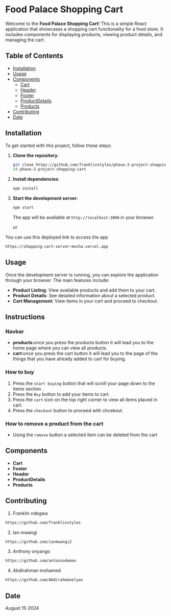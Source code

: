 # Food Palace Shopping Cart

Welcome to the **Food Palace Shopping Cart**! This is a simple React application that showcases a shopping cart functionality for a food store. It includes components for displaying products, viewing product details, and managing the cart.

## Table of Contents
- [Installation](#installation)
- [Usage](#usage)
- [Components](#components)
  - [Cart](#cart)
  - [Header](#header)
  - [Footer](#footer)
  - [ProductDetails](#productdetails)
  - [Products](#products)
- [Contributing](#contributing)
- [Date](#date)

## Installation

To get started with this project, follow these steps:

1. **Clone the repository**:
    ```bash
    git clone https://github.com/franklinstyles/phase-2-project-shopping-cart
    cd phase-2-project-shopping-cart
    ```

2. **Install dependencies**:
    ```bash
    npm install
    ```

3. **Start the development server**:
    ```bash
    npm start
    ```

   The app will be available at `http://localhost:3000` in your browser.

   or
   
You can use this deployed link to access the app
```bash
https://shopping-cart-server-mocha.vercel.app
```



## Usage

Once the development server is running, you can explore the application through your browser. The main features include:

- **Product Listing**: View available products and add them to your cart.
- **Product Details**: See detailed information about a selected product.
- **Cart Management**: View items in your cart and proceed to checkout.

## Instructions

### Navbar
- **products**:once you press the products button it will lead you to the home page where you can view all products.
- **cart**:once you press the cart button it will lead you to the page of the things that you have already added to cart for buying.

### How to buy
1. Press the `start buying` button that will scroll your page down to the items section .
2. Press the `Buy` button to add your items to cart.
3. Press the `cart` icon on the top right corner to view all items placed in cart.
4. Press the `checkout` button to proceed with chcekout.

### How to remove a product from the cart
- Using the `remove` button a selected item can be deleted from the cart

## Components

- **Cart**
- **Footer**
- **Header**
- **ProductDetails**
- **Products**

## Contributing

1. Franklin ndegwa
```bash
https://github.com/franklinstyles
```
2. Ian mwangi
```bash
https://github.com/ianmwangi2
```
3. Anthony onyango
```bash
https://github.com/antoniodemax
```
4. Abdirahman mohamed
```bash
https://github.com/Abdirahmanelyas
```

## Date
August 15-2024